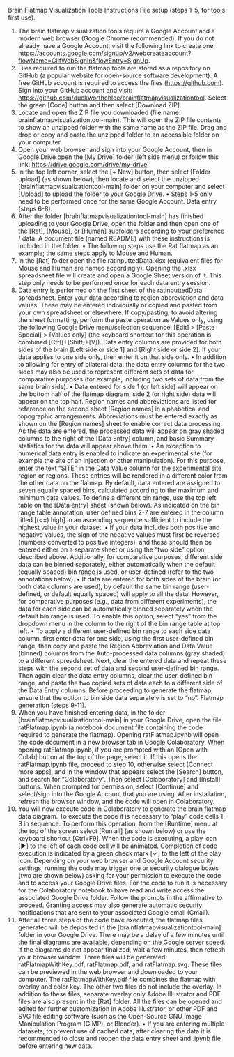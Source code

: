 Brain Flatmap Visualization Tools Instructions
File setup (steps 1-5, for tools first use).
1.	The brain flatmap visualization tools require a Google Account and a modern web browser (Google Chrome recommended). If you do not already have a Google Account, visit the following link to create one: https://accounts.google.com/signup/v2/webcreateaccount?flowName=GlifWebSignIn&flowEntry=SignUp.
2.	Files required to run the flatmap tools are stored as a repository on GitHub (a popular website for open-source software development). A free GitHub account is required to access the files (https://github.com). Sign into your GitHub account and visit: https://github.com/duckworthchloe/brainflatmapvisualizationtool. Select the green [Code] button and then select [Download ZIP].
3.	Locate and open the ZIP file you downloaded (file name: brainflatmapvisualizationtool-main). This will open the ZIP file contents to show an unzipped folder with the same name as the ZIP file. Drag and drop or copy and paste the unzipped folder to an accessible folder on your computer.
4.	Open your web browser and sign into your Google Account, then in Google Drive open the [My Drive] folder (left side menu) or follow this link: https://drive.google.com/drive/my-drive.
5.	In the top left corner, select the [+ New] button, then select [Folder upload] (as shown below), then locate and select the unzipped [brainflatmapvisualizationtool-main] folder on your computer and select [Upload] to upload the folder to your Google Drive.
•	Steps 1-5 only need to be performed once for the same Google Account.
Data entry (steps 6-8).
6.	After the folder [brainflatmapvisualizationtool-main] has finished uploading to your Google Drive, open the folder and then open one of the [Rat], [Mouse], or [Human] subfolders according to your preference / data. A document file (named README) with these instructions is included in the folder.
•	The following steps use the Rat flatmap as an example; the same steps apply to Mouse and Human.
7.	In the [Rat] folder open the file ratinputtedData.xlsx (equivalent files for Mouse and Human are named accordingly). Opening the .xlsx spreadsheet file will create and open a Google Sheet version of it. This step only needs to be performed once for each data entry session.
8.	Data entry is performed on the first sheet of the ratinputtedData spreadsheet. Enter your data according to region abbreviation and data values. These may be entered individually or copied and pasted from your own spreadsheet or elsewhere. If copy/pasting, to avoid altering the sheet formatting, perform the paste operation as Values only, using the following Google Drive menu/selection sequence: [Edit] > [Paste Special] > [Values only] (the keyboard shortcut for this operation is combined [Ctrl]+[Shift]+[V]).
Data entry columns are provided for both sides of the brain [Left side or side 1] and [Right side or side 2]. If your data applies to one side only, then enter it on that side only.
•	In addition to allowing for entry of bilateral data, the data entry columns for the two sides may also be used to represent different sets of data for comparative purposes (for example, including two sets of data from the same brain side).
•	Data entered for side 1 (or left side) will appear on the bottom half of the flatmap diagram; side 2 (or right side) data will appear on the top half.
Region names and abbreviations are listed for reference on the second sheet [Region names] in alphabetical and topographic arrangements. Abbreviations must be entered exactly as shown on the [Region names] sheet to enable correct data processing. As the data are entered, the processed data will appear on gray shaded columns to the right of the [Data Entry] column, and basic Summary statistics for the data will appear above them.
•	An exception to numerical data entry is enabled to indicate an experimental site (for example the site of an injection or other manipulation). For this purpose, enter the text “SITE” in the Data Value column for the experimental site region or regions. These entries will be rendered in a different color from the other data on the flatmap.
By default, data entered are assigned to seven equally spaced bins, calculated according to the maximum and minimum data values. To define a different bin range, use the top left table on the [Data entry] sheet (shown below). As indicated on the bin range table annotation, user defined bins 2-7 are entered in the column titled [(<=) high] in an ascending sequence sufficient to include the highest value in your dataset.
•	If your data includes both positive and negative values, the sign of the negative values must first be reversed (numbers converted to positive integers), and these should then be entered either on a separate sheet or using the “two side” option described above. Additionally, for comparative purposes, different side data can be binned separately, either automatically when the default (equally spaced) bin range is used, or user-defined (refer to the two annotations below).
•	If data are entered for both sides of the brain (or both data columns are used), by default the same bin range (user-defined, or default equally spaced) will apply to all the data. However, for comparative purposes (e.g., data from different experiments), the data for each side can be automatically binned separately when the default bin range is used. To enable this option, select “yes” from the dropdown menu in the column to the right of the bin range table at top left.
•	To apply a different user-defined bin range to each side data column, first enter data for one side, using the first user-defined bin range, then copy and paste the Region Abbreviation and Data Value (binned) columns from the Auto-processed data columns (gray shaded) to a different spreadsheet. Next, clear the entered data and repeat these steps with the second set of data and second user-defined bin range. Then again clear the data entry columns, clear the user-defined bin range, and paste the two copied sets of data each to a different side of the Data Entry columns. Before proceeding to generate the flatmap, ensure that the option to bin side data separately is set to “no”.
Flatmap generation (steps 9-11).
9.	When you have finished entering data, in the folder [brainflatmapvisualizationtool-main] in your Google Drive, open the file ratFlatmap.ipynb (a notebook document file containing the code required to generate the flatmap). Opening ratFlatmap.ipynb will open the code document in a new browser tab in Google Colaboratory. When opening ratFlatmap.ipynb, if you are prompted with an [Open with Colab] button at the top of the page, select it. If this opens the ratFlatmap.ipynb file, proceed to step 10, otherwise select [Connect more apps], and in the window that appears select the [Search] button, and search for “Colaboratory”. Then select [Colaboratory] and [Install] buttons. When prompted for permission, select [Continue] and select/sign into the Google Account that you are using. After installation, refresh the browser window, and the code will open in Colaboratory.
10.	You will now execute code in Colaboratory to generate the brain flatmap data diagram. To execute the code it is necessary to “play” code cells 1-3 in sequence. To perform this operation, from the [Runtime] menu at the top of the screen select [Run all] (as shown below) or use the keyboard shortcut [Ctrl+F9].
When the code is executing, a play icon [►] to the left of each code cell will be animated. Completion of code execution is indicated by a green check mark [✓] to the left of the play icon. Depending on your web browser and Google Account security settings, running the code may trigger one or security dialogue boxes (two are shown below) asking for your permission to execute the code and to access your Google Drive files. For the code to run it is necessary for the Colaboratory notebook to have read and write access the associated Google Drive folder. Follow the prompts in the affirmative to proceed. Granting access may also generate automatic security notifications that are sent to your associated Google email (Gmail). 
11.	After all three steps of the code have executed, the flatmap files generated will be deposited in the [brainflatmapvisualizationtool-main] folder in your Google Drive. There may be a delay of a few minutes until the final diagrams are available, depending on the Google server speed. If the diagrams do not appear finalized, wait a few minutes, then refresh your browser window. Three files will be generated: ratFlatmapWithKey.pdf, ratFlatmap.pdf, and ratFlatmap.svg. These files can be previewed in the web browser and downloaded to your computer. The ratFlatmapWithKey.pdf file combines the flatmap with overlay and color key. The other two files do not include the overlay. In addition to these files, separate overlay only Adobe Illustrator and PDF files are also present in the [Rat] folder. All the files can be opened and edited for further customization in Adobe Illustrator, or other PDF and SVG file editing software (such as the Open-Source GNU Image Manipulation Program (GIMP), or Blender).
•	If you are entering multiple datasets, to prevent use of cached data, after clearing the data it is recommended to close and reopen the data entry sheet and .ipynb file before entering new data.
